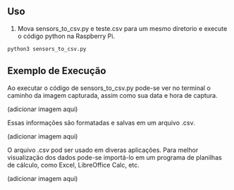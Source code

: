 ## Uso

1. Mova sensors_to_csv.py e teste.csv para um mesmo diretorio e execute o código python na Raspberry Pi.
  ```sh
  python3 sensors_to_csv.py
  ```
## Exemplo de Execução

Ao executar o código de sensors_to_csv.py pode-se ver no terminal o caminho da imagem capturada, assim como sua data e hora de captura.

(adicionar imagem aqui)

Essas informações são formatadas e salvas em um arquivo .csv.

(adicionar imagem aqui)

O arquivo .csv pod ser usado em diveras aplicações. Para melhor visualização dos dados pode-se importá-lo em um programa de planilhas de cálculo, como Excel, LibreOffice Calc, etc.

(adicionar imagem aqui)

